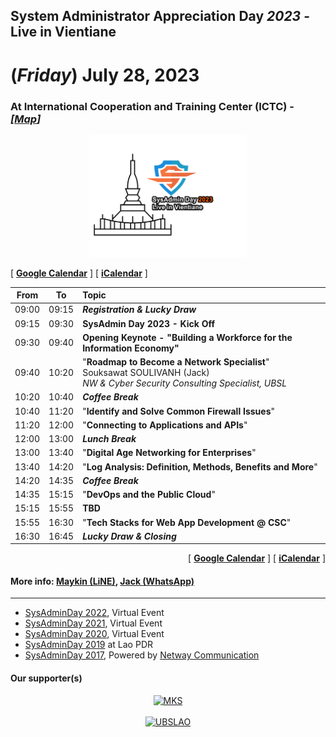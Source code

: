 ## System Administrator Appreciation Day ***2023*** - Live in Vientiane
# **(*Friday*) July 28, 2023**
### At International Cooperation and Training Center (ICTC) - *[[Map](https://goo.gl/maps/crqWGbgzDDJ4biyo9)]*

<p align="center">
    <a href="../../Assets/SysAdminDay-2023-VTE-White.png"><img src="../../Assets/SysAdminDay-2023-VTE-Black.png" width="50%" title="SysAdmin Day 2023 - Live in Vientiane"></a>
</p>

[ <a target="_blank" href="http://www.google.com/calendar/event?action=TEMPLATE&dates=20230728T020000Z%2F20230728T093000Z&ctz=Asia/Vientiane&text=SysAdmin%20Day%202023%20%3A%20Live%20in%20Vientiane&location=ICTC ສູນການຝຶກອົບຮົມຮ່ວມມືສາກົນ&details=For%20details%2C%20link%20here%3A%20https%3A%2F%2FSysAdminDay.github.io%2F2023%2FVTE"><b>Google Calendar</b></a> ]
[ <a target="_blank" href="./SysAdminDay2023-VTE.ics"><b>iCalendar</b></a> ]

| From  |  To   |  Topic                                                |
|:-----:|:-----:|:------------------------------------------------------|
| 09:00 | 09:15 | *<b>Registration & Lucky Draw</b>*                    |
| 09:15 | 09:30 | <b>SysAdmin Day 2023 - Kick Off</b>                   |
| 09:30 | 09:40 | <b>Opening Keynote - "Building a Workforce for the Information Economy"</b> |
| 09:40 | 10:20 | "<b>Roadmap to Become a Network Specialist</b>"<br>Souksawat SOULIVANH (Jack)<br>*NW & Cyber Security Consulting Specialist, UBSL*|
| 10:20 | 10:40 | *<b>Coffee Break</b>*                                 |
| 10:40 | 11:20 | "<b>Identify and Solve Common Firewall Issues</b>"    |
| 11:20 | 12:00 | "<b>Connecting to Applications and APIs</b>"          |
| 12:00 | 13:00 | *<b>Lunch Break</b>*                                  |
| 13:00 | 13:40 | "<b>Digital Age Networking for Enterprises</b>"       |
| 13:40 | 14:20 | "<b>Log Analysis: Definition, Methods, Benefits and More</b>" |
| 14:20 | 14:35 | *<b>Coffee Break</b>*                                 |
| 14:35 | 15:15 | "<b>DevOps and the Public Cloud</b>"                  |
| 15:15 | 15:55 | <b>TBD</b>                                            |
| 15:55 | 16:30 | "<b>Tech Stacks for Web App Development @ CSC</b>"    |
| 16:30 | 16:45 | *<b>Lucky Draw & Closing</b>*                         |

<p align="right">
    [ <a target="_blank" href="http://www.google.com/calendar/event?action=TEMPLATE&dates=20230728T020000Z%2F20230728T093000Z&ctz=Asia/Vientiane&text=SysAdmin%20Day%202023%20%3A%20Live%20in%20Vientiane&location=ICTC ສູນການຝຶກອົບຮົມຮ່ວມມືສາກົນ&details=For%20details%2C%20link%20here%3A%20https%3A%2F%2FSysAdminDay.github.io%2F2023%2FVTE"><b>Google Calendar</b></a> ]
    [ <a target="_blank" href="./SysAdminDay2023-VTE.ics"><b>iCalendar</b></a> ]
</p>

#### More info: [Maykin (LiNE)](https://line.me/R/ti/p/%40maykin), [Jack (WhatsApp)](https://wa.me/qr/ZIXUWJ53MMJBP1)

---

* [SysAdminDay 2022](/2022/VirtualEvent), Virtual Event
* [SysAdminDay 2021](/2021/VirtualEvent), Virtual Event
* [SysAdminDay 2020](/2020/VirtualEvent), Virtual Event
* [SysAdminDay 2019](/2019/Laos) at Lao PDR
* [SysAdminDay 2017](https://www.facebook.com/sysadminthailand/photos/?tab=album&album_id=303193886821648), Powered by [Netway Communication](https://netway.co.th/)

#### Our supporter(s)

<p align="center">
    <a href="https://mangkone.com"><img src="https://mangkone.com/assets/img/mks-logo.png" width="318" title="MKS"></a><br><br>
    <a href="https://ubslao.com" target="blank"><img src="https://ubslao.com/assets/img/ubsl-logo.webp" title="UBSLAO"></a>
</p>

